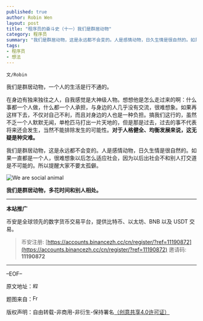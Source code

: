 ```yaml
---
published: true
author: Robin Wen
layout: post
title: "程序员的奋斗史（十一）我们是群居动物"
category: 程序员
summary: "我们是群居动物，这是永远都不会变的。人是感情动物，日久生情是很自然的。如果一直都是一个人，很难想象以后怎么适应社会，因为以后出社会不和别人打交道是不可能的。所以提醒大家不要太孤僻。"
tags:
- 程序员
- 想法
---
```


`文/Robin`

我们是群居动物，一个人的生活是行不通的。

在身边有独来独往之人，自我感觉是大神级人物。想想他是怎么走过来的啊：什么事都一个人做，什么都一个人承担，与身边的人几乎没有交流，很难想象。如果再这样下去，不仅对自己不利，而且对身边的人也是一种负担。搞我们这行的，虽然不乏一个人默默无闻，单枪匹马打出一片天地的，但是那是过去，过去的事不代表将来还会发生，当然不能排除发生的可能性。**对于人格健全、均衡发展来说，这无疑是种灾难。**

我们是群居动物，这是永远都不会变的。人是感情动物，日久生情是很自然的。如果一直都是一个人，很难想象以后怎么适应社会，因为以后出社会不和别人打交道是不可能的。所以提醒大家不要太孤僻。

![We are social animal](https://cdn.dbarobin.com/IH5kAF0.gif)

**我们是群居动物，多花时间和别人相处。**

***

**本站推广**

币安是全球领先的数字货币交易平台，提供比特币、以太坊、BNB 以及 USDT 交易。

> 币安注册: [https://accounts.binancezh.cc/cn/register/?ref=11190872](https://accounts.binancezh.cc/cn/register/?ref=11190872)
> 邀请码: **11190872**

***

–EOF–

原文地址：<a href="http://blog.csdn.net/justdb/article/details/8536691" target="_blank"><img src="https://cdn.dbarobin.com/BROigUO.jpg" title="程序员的奋斗史（十一）我们是群居动物" height="16px" width="16px" border="0" alt="程序员的奋斗史（十一）我们是群居动物" /></a>

题图来自：<a href="https://frazbakhsh.wordpress.com/2012/09/22/socialanimal/" target="_blank"><img src="https://cdn.dbarobin.com/8sKBWbP.jpg" title="Fraz Bakhsh" height="16px" width="16px" border="0" alt="Fraz Bakhsh" /></a>

版权声明：自由转载-非商用-非衍生-保持署名<a href="http://creativecommons.org/licenses/by-nc-nd/4.0/deed.zh" target="_blank">（创意共享4.0许可证）</a>
